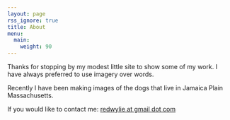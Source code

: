 ```yaml
---
layout: page
rss_ignore: true
title: About
menu:
  main:
    weight: 90
---
```


Thanks for stopping by my modest little site to show some of my work. I have always preferred to use imagery over words.

Recently I have been making images of the dogs that live in Jamaica Plain Massachusetts. 

If you would like to contact me: <a href="mailto:redwylie@gmail.com" target="_blank">redwylie at gmail dot com </a>
